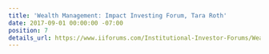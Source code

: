```yaml
---
title: 'Wealth Management: Impact Investing Forum, Tara Roth'
date: 2017-09-01 00:00:00 -07:00
position: 7
details_url: https://www.iiforums.com/Institutional-Investor-Forums/Wealth-Management-Impact-Investing-Forum
---
```



